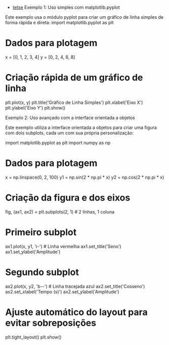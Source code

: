 - [tetse](#graphhub/pages/matplotlib.md)
Exemplo 1: Uso simples com matplotlib.pyplot

Este exemplo usa o módulo pyplot para criar um gráfico de linha simples de forma rápida e direta:
import matplotlib.pyplot as plt

# Dados para plotagem
x = [0, 1, 2, 3, 4]
y = [0, 2, 4, 6, 8]

# Criação rápida de um gráfico de linha
plt.plot(x, y)
plt.title('Gráfico de Linha Simples')
plt.xlabel('Eixo X')
plt.ylabel('Eixo Y')
plt.show()


Exemplo 2: Uso avançado com a interface orientada a objetos

Este exemplo utiliza a interface orientada a objetos para criar uma figura com dois subplots, cada um com sua própria personalização:

import matplotlib.pyplot as plt
import numpy as np

# Dados para plotagem
x = np.linspace(0, 2, 100)
y1 = np.sin(2 * np.pi * x)
y2 = np.cos(2 * np.pi * x)

# Criação da figura e dos eixos
fig, (ax1, ax2) = plt.subplots(2, 1)  # 2 linhas, 1 coluna

# Primeiro subplot
ax1.plot(x, y1, 'r-')  # Linha vermelha
ax1.set_title('Seno')
ax1.set_ylabel('Amplitude')

# Segundo subplot
ax2.plot(x, y2, 'b--')  # Linha tracejada azul
ax2.set_title('Cosseno')
ax2.set_xlabel('Tempo (s)')
ax2.set_ylabel('Amplitude')

# Ajuste automático do layout para evitar sobreposições
plt.tight_layout()
plt.show()

